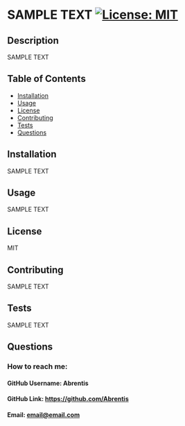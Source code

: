 # SAMPLE TEXT [![License: MIT](https://img.shields.io/badge/License-MIT-yellow.svg)](https://opensource.org/licenses/MIT)

  ## Description
  SAMPLE TEXT

  ## Table of Contents
   - [Installation](#installation)
   - [Usage](#usage)
   - [License](#license)
   - [Contributing](#contributing)
   - [Tests](#tests)
   - [Questions](#questions)

  ## Installation
  SAMPLE TEXT

  ## Usage
  SAMPLE TEXT

  ## License
  MIT

  ## Contributing
  SAMPLE TEXT

  ## Tests
  SAMPLE TEXT

  ## Questions
  ### How to reach me:
  #### GitHub Username: Abrentis
  #### GitHub Link: https://github.com/Abrentis
  #### Email: email@email.com

  